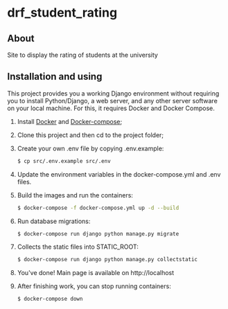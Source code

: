 # drf_student_rating

## About

Site to display the rating of students at the university

## Installation and using

This project provides you a working Django environment without requiring you to install Python/Django, a web server, and any other server software on your local machine. For this, it requires Docker and Docker Compose.

1. Install [Docker](https://docs.docker.com/engine/installation/) and [Docker-compose](https://docs.docker.com/compose/install/);

2. Clone this project and then cd to the project folder;

3. Create your own .env file by copying .env.example:
    ```sh
    $ cp src/.env.example src/.env
    ```

4. Update the environment variables in the docker-compose.yml and .env files.

5. Build the images and run the containers:
     ```sh
    $ docker-compose -f docker-compose.yml up -d --build
    ```
   
6. Run database migrations:
    ```sh
    $ docker-compose run django python manage.py migrate
    ```

7. Collects the static files into STATIC_ROOT:
    ```sh
    $ docker-compose run django python manage.py collectstatic
    ```

8. You've done! Main page is available on http://localhost

9. After finishing work, you can stop running containers:
    ```sh
    $ docker-compose down
    ```
